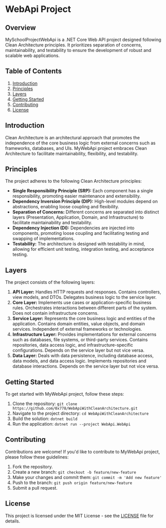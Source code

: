 # WebApi Project

## Overview

MySchoolProjectWebApi is a .NET Core Web API project designed following Clean Architecture principles. It prioritizes separation of concerns, maintainability, and testability to ensure the development of robust and scalable web applications.

## Table of Contents

1. [Introduction](#introduction)
2. [Principles](#principles)
3. [Layers](#layers)
4. [Getting Started](#getting-started)
5. [Contributing](#contributing)
6. [License](#license)

## Introduction

Clean Architecture is an architectural approach that promotes the independence of the core business logic from external concerns such as frameworks, databases, and UIs. MyWebApi project embraces Clean Architecture to facilitate maintainability, flexibility, and testability.

## Principles

The project adheres to the following Clean Architecture principles:

- **Single Responsibility Principle (SRP):** Each component has a single responsibility, promoting easier maintenance and extensibility.
- **Dependency Inversion Principle (DIP):** High-level modules depend on abstractions, enabling loose coupling and flexibility.
- **Separation of Concerns:** Different concerns are separated into distinct layers (Presentation, Application, Domain, and Infrastructure) to facilitate maintainability and testability.
- **Dependency Injection (DI):** Dependencies are injected into components, promoting loose coupling and facilitating testing and swapping of implementations.
- **Testability:** The architecture is designed with testability in mind, allowing for efficient unit testing, integration testing, and acceptance testing.

## Layers

The project consists of the following layers:

1. **API Layer:** Handles HTTP requests and responses. Contains controllers, view models, and DTOs. Delegates business logic to the service layer.
2. **Core Layer:** Implements use cases or application-specific business rules. Orchestrates interactions between different parts of the system. Does not contain infrastructure concerns.
3. **Service Layer:** Represents the core business logic and entities of the application. Contains domain entities, value objects, and domain services. Independent of external frameworks or technologies.
4. **Infrastructure Layer:** Provides implementations for external concerns such as databases, file systems, or third-party services. Contains repositories, data access logic, and infrastructure-specific configurations. Depends on the service layer but not vice versa.
5. **Data Layer:** Deals with data persistence, including database access, data models, and data access logic. Implements repositories and database interactions. Depends on the service layer but not vice versa.

## Getting Started

To get started with MyWebApi project, follow these steps:

1. Clone the repository: `git clone https://github.com/0x778/WebApiWithCleanArchitecture.git`
2. Navigate to the project directory: `cd WebApiWithCleanArchitecture`
3. Build the solution: `dotnet build`
4. Run the application: `dotnet run --project WebApi.WebApi`

## Contributing

Contributions are welcome! If you'd like to contribute to MyWebApi project, please follow these guidelines:

1. Fork the repository.
2. Create a new branch: `git checkout -b feature/new-feature`
3. Make your changes and commit them: `git commit -m 'Add new feature'`
4. Push to the branch: `git push origin feature/new-feature`
5. Submit a pull request.

## License

This project is licensed under the MIT License - see the [LICENSE](LICENSE) file for details.

